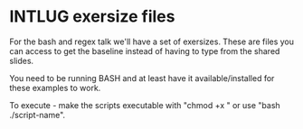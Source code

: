 # INTLUG exersize files

For the bash and regex talk we'll have a set of exersizes. These are files you can access to get the baseline instead
of having to type from the shared slides.

You need to be running BASH and at least have it available/installed for these examples to work.

To execute - make the scripts executable with "chmod +x <script-name>" or use "bash ./script-name".

